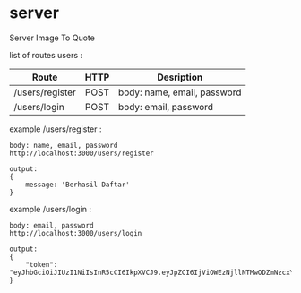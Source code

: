 # server
Server Image To Quote


list of routes users :

| Route                 |  HTTP  | Desription                   |
| --------------------- |:------:| ---------------------------- |
| /users/register       | POST   | body: name, email, password  |
| /users/login          | POST   | body: email, password        |

example /users/register : 
```
body: name, email, password
http://localhost:3000/users/register

output: 
{
    message: 'Berhasil Daftar'
}
```

example /users/login :
```
body: email, password
http://localhost:3000/users/login

output:
{
    "token": "eyJhbGciOiJIUzI1NiIsInR5cCI6IkpXVCJ9.eyJpZCI6IjViOWEzNjllNTMwODZmNzcxYzcxOTQ1MSIsIm5hbWUiOiJqb2huIiwiZW1haWwiOiJqb2huQGdtYWlsLmNvbSIsImlhdCI6MTUzNjgzNDE4NH0.sFjSRXGErPr6JFimtCdNYMENOiTMcZSsoirvbnY6dyM"
}
```
